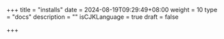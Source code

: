+++
title = "installs"
date = 2024-08-19T09:29:49+08:00
weight = 10
type = "docs"
description = ""
isCJKLanguage = true
draft = false

+++

